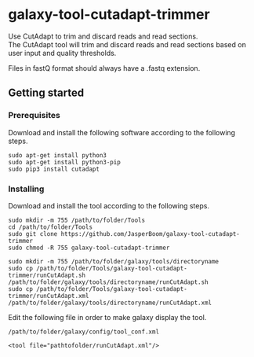 # galaxy-tool-cutadapt-trimmer
Use CutAdapt to trim and discard reads and read sections.  
The CutAdapt tool will trim and discard reads and read sections based on user input and quality thresholds.

Files in fastQ format should always have a .fastq extension.

## Getting started

### Prerequisites
Download and install the following software according to the following steps.
```
sudo apt-get install python3
sudo apt-get install python3-pip
sudo pip3 install cutadapt
```

### Installing
Download and install the tool according to the following steps.
```
sudo mkdir -m 755 /path/to/folder/Tools
cd /path/to/folder/Tools
sudo git clone https://github.com/JasperBoom/galaxy-tool-cutadapt-trimmer
sudo chmod -R 755 galaxy-tool-cutadapt-trimmer
```
```
sudo mkdir -m 755 /path/to/folder/galaxy/tools/directoryname
sudo cp /path/to/folder/Tools/galaxy-tool-cutadapt-trimmer/runCutAdapt.sh /path/to/folder/galaxy/tools/directoryname/runCutAdapt.sh
sudo cp /path/to/folder/Tools/galaxy-tool-cutadapt-trimmer/runCutAdapt.xml /path/to/folder/galaxy/tools/directoryname/runCutAdapt.xml
```
Edit the following file in order to make galaxy display the tool.
```
/path/to/folder/galaxy/config/tool_conf.xml
```
```
<tool file="pathtofolder/runCutAdapt.xml"/>
```
